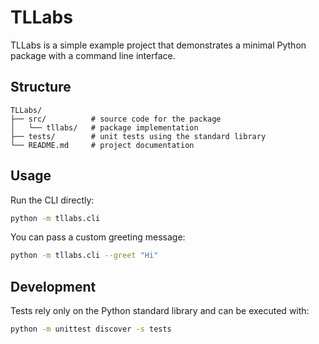 # TLLabs

TLLabs is a simple example project that demonstrates a minimal Python
package with a command line interface.

## Structure

```
TLLabs/
├── src/          # source code for the package
│   └── tllabs/   # package implementation
├── tests/        # unit tests using the standard library
└── README.md     # project documentation
```

## Usage

Run the CLI directly:

```bash
python -m tllabs.cli
```

You can pass a custom greeting message:

```bash
python -m tllabs.cli --greet "Hi"
```

## Development

Tests rely only on the Python standard library and can be executed with:

```bash
python -m unittest discover -s tests
```
